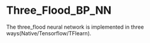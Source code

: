 # Three_Flood_BP_NN
The three_flood neural network is implemented in three ways(Native/Tensorflow/TFlearn).
